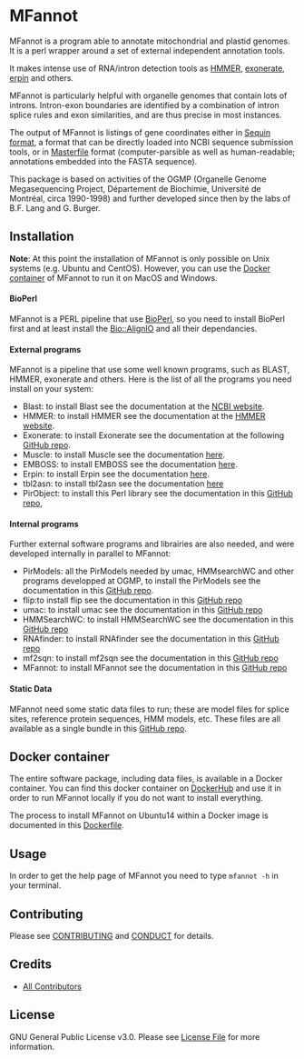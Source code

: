 # MFannot

MFannot is a program able to annotate mitochondrial and plastid genomes. It is a perl wrapper around a set of external independent annotation tools.

It makes intense use of RNA/intron detection tools as [HMMER](http://hmmer.org/), [exonerate](https://github.com/nathanweeks/exonerate), [erpin](https://bioinformatics.ca/links_directory/tool/9822/erpin) and others.

MFannot is particularly helpful with organelle genomes that contain lots of introns. Intron-exon boundaries are identified by a combination of intron splice rules and exon similarities, and are thus precise in most instances.

The output of MFannot is listings of gene coordinates either in [Sequin format](https://www.ncbi.nlm.nih.gov/Sequin/), a format that can be directly loaded into NCBI sequence submission tools, or in [Masterfile](http://megasun.bch.umontreal.ca/ogmp/masterfile/intro.html) format (computer-parsible as well as human-readable; annotations embedded into the FASTA sequence).

This package is based on activities of the OGMP (Organelle Genome Megasequencing Project, Département de Biochimie, Université de Montréal, circa 1990-1998) and further developed since then by the labs of B.F. Lang and G. Burger.

## Installation

**Note**: At this point the installation of MFannot is only possible on Unix systems (e.g. Ubuntu and CentOS).
However, you can use the [Docker container](https://hub.docker.com/r/nbeck/mfannot) of MFannot to run it on MacOS and Windows.

#### BioPerl

MFannot is a PERL pipeline that use [BioPerl](http://bioperl.org/), so you need to install BioPerl first and at least install the [Bio::AlignIO](http://search.cpan.org/dist/BioPerl/Bio/AlignIO.pm) and all their dependancies.

#### External programs

MFannot is a pipeline that use some well known programs, such as BLAST, HMMER, exonerate and others.
Here is the list of all the programs you need install on your system:

- Blast: to install Blast see the documentation at the [NCBI website](http://www.ncbi.nlm.nih.gov/guide/howto/run-blast-local/).
- HMMER: to install HMMER see the documentation at the [HMMER website](http://hmmer.org/download.html).
- Exonerate: to install Exonerate see the documentation at the following [GitHub repo](https://github.com/nathanweeks/exonerate).
- Muscle: to install Muscle see the documentation [here](http://www.drive5.com/muscle/).
- EMBOSS: to install EMBOSS see the documentation [here](http://emboss.sourceforge.net/download/#Stable/).
- Erpin: to install Erpin see the documentation [here](http://rna.igmors.u-psud.fr/Software/erpin.php).
- tbl2asn: to install tbl2asn see the documentation [here](https://www.ncbi.nlm.nih.gov/genbank/tbl2asn2/)
- PirObject: to install this Perl library see the documentation in this [GitHub repo](https://github.com/prioux/PirObject),

#### Internal programs

Further external software programs and librairies are also needed, and were developed internally in parallel to MFannot:

- PirModels: all the PirModels needed by umac, HMMsearchWC and other programs developped at OGMP, to install the PirModels see the documentation in this [GitHub repo](https://github.com/BFL-lab/PirModels).
- flip:to install flip see the documentation in this [GitHub repo](https://github.com/BFL-lab/flip)
- umac: to install umac see the documentation in this [GitHub repo](https://github.com/BFL-lab/umac)
- HMMSearchWC: to install HMMSearchWC see the documentation in this [GitHub repo](https://github.com/BFL-lab/HMMSearchWC)
- RNAfinder: to install RNAfinder see the documentation in this [GitHub repo](https://github.com/BFL-lab/RNAfinder)
- mf2sqn: to install mf2sqn see the documentation in this [GitHub repo](https://github.com/BFL-lab/mf2sqn)
- MFannot: to install MFannot see the documentation in this [GitHub repo](https://github.com/BFL-lab/MFannot)

#### Static Data

MFannot need some static data files to run; these are model files for splice sites, reference protein sequences, HMM models, etc.
These files are all available as a single bundle in this [GitHub repo](https://github.com/BFL-lab/MFannot_data).

## Docker container

The entire software package, including data files, is available in a Docker container. You can find this docker container on [DockerHub](https://hub.docker.com/u/nbeck/mfannot) and use it in order to run MFannot locally if you do not want to install everything. 

The process to install MFannot on Ubuntu14 within a Docker image is documented in this [Dockerfile](https://hub.docker.com/r/nbeck/mfannot/~/dockerfile/).

## Usage

In order to get the help page of MFannot you need to type `mfannot -h` in your terminal.

## Contributing

Please see [CONTRIBUTING](CONTRIBUTING.md) and [CONDUCT](CONDUCT.md) for details.

## Credits

- [All Contributors](https://github.com/BFL-lab/mfannot/graphs/contributors)

## License

GNU General Public License v3.0. Please see [License File](LICENSE.md) for more information.
